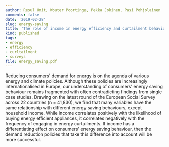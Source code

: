 ```yaml
---
author: Resul Umit, Wouter Poortinga, Pekka Jokinen, Pasi Pohjolainen
comments: false
date: '2019-02-28'
slug: energy-saving
title: 'The role of income in energy efficiency and curtailment behaviours: Findings from 22 European countries'
kind: published
tags:
- energy
- efficiency
- curltailment
- surveys
file: energy_saving.pdf
---
```



Reducing consumers' demand for energy is on the agenda of various energy and climate policies. Although these policies are increasingly internationalised in Europe, our understanding of consumers' energy saving behaviour remains fragmented with often contradicting findings from single case studies. Drawing on the latest round of the European Social Survey across 22 countries (n = 41,830), we find that many variables have the same relationship with different energy saving behaviours, except household income. While income correlates positively with the likelihood of buying energy efficient appliances, it correlates negatively with the frequency of engaging in energy curtailments. If income has a differentiating effect on consumers' energy saving behaviour, then the demand reduction policies that take this difference into account will be more successful.  